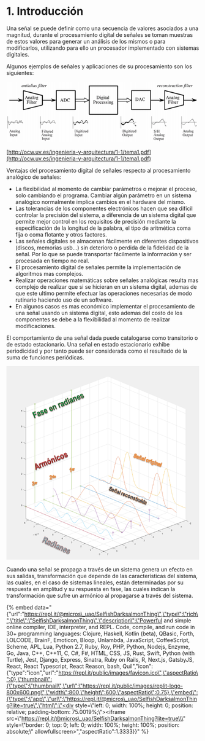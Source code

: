 # 1. Introducción

Una señal se puede definir como una secuencia de valores asociados a una magnitud, durante el procesamiento digital de señales se toman muestras de estos valores para generar un análisis de los mismos o para modificarlos, utilizando para ello un procesador implementado con sistemas digitales.

Algunos ejemplos de señales y aplicaciones de su procesamiento son los siguientes:

![The Scientish and Engineer&#x2019;s Guide to Digital Signal Processing. SW Smith.](.gitbook/assets/image.png)

[http://ocw.uv.es/ingenieria-y-arquitectura/1-1/tema1.pdf](http://ocw.uv.es/ingenieria-y-arquitectura/1-1/tema1.pdf)

Ventajas del procesamiento digital de señales respecto al procesamiento analógico de señales:

* La flexibilidad al momento de cambiar parámetros o mejorar el proceso, solo cambiando el programa. Cambiar algún parámetro en un sistema analógico normalmente implica cambios en el hardware del mismo.
* Las tolerancias de los componentes electrónicos hacen que sea difícil controlar la precisión del sistema, a diferencia de un sistema digital que permite mejor control en los requisitos de precisión mediante la especificación de la longitud de la palabra, el tipo de aritmética coma fija o coma flotante y otros factores.
*  Las señales digitales se almacenan fácilmente en diferentes dispositivos \(discos, memorias usb...\) sin deterioro o perdida de la fidelidad de la señal. Por lo que se puede transportar fácilmente la información y ser procesada en tiempo no real.
* El procesamiento digital de señales permite la implementación de algoritmos mas complejos.
* Realizar operaciones matemáticas sobre señales analógicas resulta mas complejo de realizar que si se hicieran en un sistema digital, ademas de que este ultimo permite efectuar las operaciones necesarias de modo rutinario haciendo uso de un software.
* En algunos casos es mas económico implementar el procesamiento de una señal usando un sistema digital, esto ademas del costo de los componentes se debe a la flexibilidad al momento de realizar modificaciones.

El comportamiento de una señal dada puede catalogarse como transitorio o de estado estacionario. Una señal en estado estacionario exhibe periodicidad y por tanto puede ser considerada como el resultado de la suma de funciones periódicas.

![](.gitbook/assets/image%20%281%29.png)

Cuando una señal se propaga a través de un sistema genera un efecto en sus salidas, transformación que depende de las características del sistema, las cuales, en el caso de sistemas lineales, están determinadas por su respuesta en amplitud y su respuesta en fase, las cuales indican la transformación que sufre un armónico al propagarse a través del sistema.

{% embed data="{\"url\":\"https://repl.it/@micros\_uao/SelfishDarksalmonThing\",\"type\":\"rich\",\"title\":\"SelfishDarksalmonThing\",\"description\":\"Powerful and simple online compiler, IDE, interpreter, and REPL. Code, compile, and run code in 30+ programming languages: Clojure, Haskell, Kotlin \(beta\), QBasic, Forth, LOLCODE, BrainF, Emoticon, Bloop, Unlambda, JavaScript, CoffeeScript, Scheme, APL, Lua, Python 2.7, Ruby, Roy, PHP, Python, Nodejs, Enzyme, Go, Java, C++, C++11, C, C\#, F\#, HTML, CSS, JS, Rust, Swift, Python \(with Turtle\), Jest, Django, Express, Sinatra, Ruby on Rails, R, Next.js, GatsbyJS, React, React Typescript, React Reason, bash, Quil\",\"icon\":{\"type\":\"icon\",\"url\":\"https://repl.it/public/images/favicon.ico\",\"aspectRatio\":0},\"thumbnail\":{\"type\":\"thumbnail\",\"url\":\"https://repl.it/public/images/replit-logo-800x600.png\",\"width\":800,\"height\":600,\"aspectRatio\":0.75},\"embed\":{\"type\":\"app\",\"url\":\"https://repl.it/@micros\_uao/SelfishDarksalmonThing?lite=true\",\"html\":\"<div style=\\\"left: 0; width: 100%; height: 0; position: relative; padding-bottom: 75.0019%;\\\"><iframe src=\\\"https://repl.it/@micros\_uao/SelfishDarksalmonThing?lite=true\\\" style=\\\"border: 0; top: 0; left: 0; width: 100%; height: 100%; position: absolute;\\\" allowfullscreen></iframe></div>\",\"aspectRatio\":1.3333}}" %}

